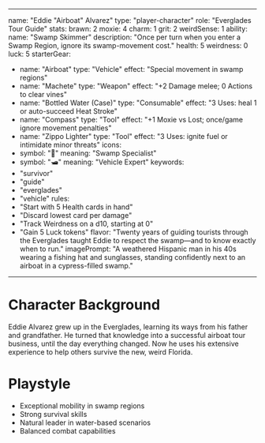 
---
name: "Eddie \"Airboat\" Alvarez"
type: "player-character"
role: "Everglades Tour Guide"
stats:
  brawn: 2
  moxie: 4
  charm: 1
  grit: 2
  weirdSense: 1
ability:
  name: "Swamp Skimmer"
  description: "Once per turn when you enter a Swamp Region, ignore its swamp-movement cost."
health: 5
weirdness: 0
luck: 5
starterGear:
  - name: "Airboat"
    type: "Vehicle"
    effect: "Special movement in swamp regions"
  - name: "Machete"
    type: "Weapon"
    effect: "+2 Damage melee; 0 Actions to clear vines"
  - name: "Bottled Water (Case)"
    type: "Consumable"
    effect: "3 Uses: heal 1 or auto-succeed Heat Stroke"
  - name: "Compass"
    type: "Tool"
    effect: "+1 Moxie vs Lost; once/game ignore movement penalties"
  - name: "Zippo Lighter"
    type: "Tool"
    effect: "3 Uses: ignite fuel or intimidate minor threats"
icons:
  - symbol: "🐊"
    meaning: "Swamp Specialist"
  - symbol: "🛥️"
    meaning: "Vehicle Expert"
keywords:
  - "survivor"
  - "guide"
  - "everglades"
  - "vehicle"
rules:
  - "Start with 5 Health cards in hand"
  - "Discard lowest card per damage"
  - "Track Weirdness on a d10, starting at 0"
  - "Gain 5 Luck tokens"
flavor: "Twenty years of guiding tourists through the Everglades taught Eddie to respect the swamp—and to know exactly when to run."
imagePrompt: "A weathered Hispanic man in his 40s wearing a fishing hat and sunglasses, standing confidently next to an airboat in a cypress-filled swamp."
---

# Character Background

Eddie Alvarez grew up in the Everglades, learning its ways from his father and grandfather. He turned that knowledge into a successful airboat tour business, until the day everything changed. Now he uses his extensive experience to help others survive the new, weird Florida.

# Playstyle

- Exceptional mobility in swamp regions
- Strong survival skills
- Natural leader in water-based scenarios
- Balanced combat capabilities
